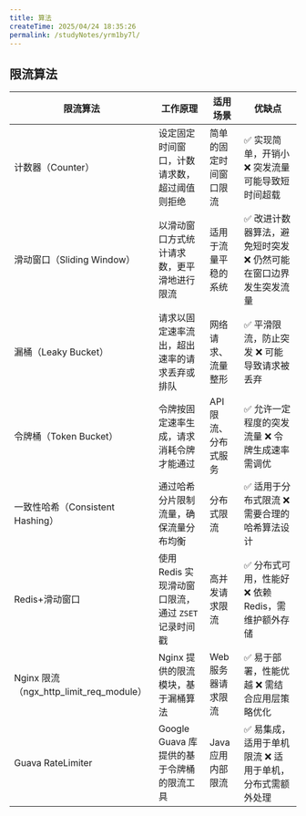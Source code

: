 ```yaml
---
title: 算法
createTime: 2025/04/24 18:35:26
permalink: /studyNotes/yrm1by7l/
---
```

## 限流算法

| 限流算法                                | 工作原理                                            | 适用场景               | 优缺点                                                       |
| --------------------------------------- | --------------------------------------------------- | ---------------------- | ------------------------------------------------------------ |
| 计数器（Counter）                       | 设定固定时间窗口，计数请求数，超过阈值则拒绝        | 简单的固定时间窗口限流 | ✅ 实现简单，开销小  ❌ 突发流量可能导致短时间超载             |
| 滑动窗口（Sliding Window）              | 以滑动窗口方式统计请求数，更平滑地进行限流          | 适用于流量平稳的系统   | ✅ 改进计数器算法，避免短时突发 ❌ 仍然可能在窗口边界发生突发流量 |
| 漏桶（Leaky Bucket）                    | 请求以固定速率流出，超出速率的请求丢弃或排队        | 网络请求、流量整形     | ✅ 平滑限流，防止突发 ❌ 可能导致请求被丢弃                    |
| 令牌桶（Token Bucket）                  | 令牌按固定速率生成，请求消耗令牌才能通过            | API 限流、分布式服务   | ✅ 允许一定程度的突发流量 ❌ 令牌生成速率需调优                |
| 一致性哈希（Consistent Hashing）        | 通过哈希分片限制流量，确保流量分布均衡              | 分布式限流             | ✅ 适用于分布式限流 ❌ 需要合理的哈希算法设计                  |
| Redis+滑动窗口                          | 使用 Redis 实现滑动窗口限流，通过 `ZSET` 记录时间戳 | 高并发请求限流         | ✅ 分布式可用，性能好 ❌ 依赖 Redis，需维护额外存储            |
| Nginx 限流（ngx_http_limit_req_module） | Nginx 提供的限流模块，基于漏桶算法                  | Web 服务器请求限流     | ✅ 易于部署，性能优越 ❌ 需结合应用层策略优化                  |
| Guava RateLimiter                       | Google Guava 库提供的基于令牌桶的限流工具           | Java 应用内部限流      | ✅ 易集成，适用于单机限流 ❌ 适用于单机，分布式需额外处理      |